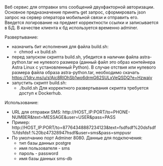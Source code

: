 Веб сервис для отправки sms сообщений двухфакторной авторизации.
 Основное предназначение принять get запрос, сформировать json запрос на сервер оператора мобильной связи и отправить его.
 Введется логирование на предмет корректности ссылки и записывается в БД.
 В качестве клиента к бд используется временно adminer.

Развертывание:
 - назначить бит исполнения для файла build.sh:
    - chmod +x build.sh
 - перед запуском скрипта build.sh, убедится в наличии файла astra-python.tar не нулевого размера (данный файл это образ контейнера Astra Linux с установленный Python).
   В случае отствия или нулевого размера файла образа astra-python.tar, необходимо скачать https://1drv.ms/u/s!Aic8RIOhSb1wo6drmG62SULxVeQSDQ?e=Hzwaiv
 - запустить скрипт build.sh:
    - ./build.sh
 Для корректного развертывания скрипта требуется доступ к Dockerhub.

Использование:
   - URL для отправки SMS: http://HOST_IP:PORT/to=PHONE-NUMBER&text=MESSAGE&user=USER&pass=PASS
   - Пример: http://HOST_IP:PORT/to=87764348887234123&text=fsdfsdf%20dsfsdf%fdsfdsf:%20bz47328947hsdf&user=sms&pass=smppusr
   - По умолчанию порт Adminer 8080. Данные для подключения:
        - тип базы данных postgre
        - имя пользователя - sms
        - пароль - password
        - имя базы данных sms-db
